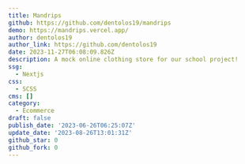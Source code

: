 ```yaml
---
title: Mandrips
github: https://github.com/dentolos19/mandrips
demo: https://mandrips.vercel.app/
author: dentolos19
author_link: https://github.com/dentolos19
date: 2023-11-27T06:08:09.826Z
description: A mock online clothing store for our school project!
ssg:
  - Nextjs
css:
  - SCSS
cms: []
category:
  - Ecommerce
draft: false
publish_date: '2023-06-26T06:25:07Z'
update_date: '2023-08-26T13:01:31Z'
github_star: 0
github_fork: 0
---
```

